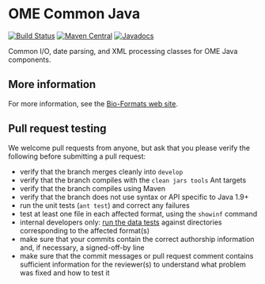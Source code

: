 # OME Common Java

[![Build Status](https://travis-ci.org/ome/ome-common-java.png)](http://travis-ci.org/ome/ome-common-java)
[![Maven Central](https://img.shields.io/maven-central/v/org.openmicroscopy/ome-common.svg)](http://search.maven.org/#search%7Cgav%7C1%7Cg%3A%22org.openmicroscopy%22%20AND%20a%3A%22ome-common%22)
[![Javadocs](http://javadoc.io/badge/org.openmicroscopy/ome-common.svg)](http://javadoc.io/doc/org.openmicroscopy/ome-common)

Common I/O, date parsing, and XML processing classes for OME Java components.


More information
----------------

For more information, see the [Bio-Formats web
site](https://www.openmicroscopy.org/bio-formats/).


Pull request testing
--------------------

We welcome pull requests from anyone, but ask that you please verify the
following before submitting a pull request:

 * verify that the branch merges cleanly into ```develop```
 * verify that the branch compiles with the ```clean jars tools``` Ant targets
 * verify that the branch compiles using Maven
 * verify that the branch does not use syntax or API specific to Java 1.9+
 * run the unit tests (```ant test```) and correct any failures
 * test at least one file in each affected format, using the ```showinf```
   command
 * internal developers only: [run the data
   tests](http://www.openmicroscopy.org/site/support/bio-formats/developers/commit-testing.html)
   against directories corresponding to the affected format(s)
 * make sure that your commits contain the correct authorship information and,
   if necessary, a signed-off-by line
 * make sure that the commit messages or pull request comment contains
   sufficient information for the reviewer(s) to understand what problem was
   fixed and how to test it
